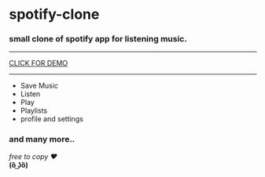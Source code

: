 # spotify-clone

### small clone of spotify app for listening music.

<hr>

<a href='http://bruh.ezyro.com/spotifyclone/register.php' target='_blank'>CLICK FOR DEMO</a>

<hr>

<ul>
<li>Save Music</li>
<li>Listen</li>
<li>Play</li>
<li>Playlists</li>
<li>profile and settings</li>
</ul>

<h3>and many more..</h3>

<i>free to copy &hearts;</i><br>
<b>(ȍ ͜ʖȍ)</b>
